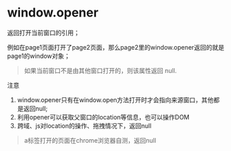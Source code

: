# window.opener
返回打开当前窗口的引用；

例如在page1页面打开了page2页面，那么page2里的window.opener返回的就是page1的window对象；

> 如果当前窗口不是由其他窗口打开的，则该属性返回 null.

注意

1. window.opener只有在window.open方法打开时才会指向来源窗口，其他都是返回null;
2. 利用opener可以获取父窗口的location等信息，也可以操作DOM
3. 跨域、js对location的操作、拖拽情况下，返回null

> a标签打开的页面在chrome浏览器自测，返回null
